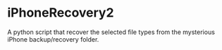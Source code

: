 # iPhoneRecovery2
A python script that recover the selected file types from the mysterious iPhone backup/recovery folder.
